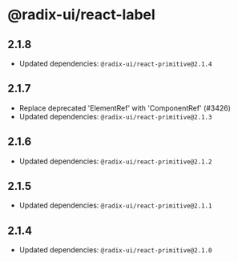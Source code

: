 # @radix-ui/react-label

## 2.1.8

- Updated dependencies: `@radix-ui/react-primitive@2.1.4`

## 2.1.7

- Replace deprecated 'ElementRef' with 'ComponentRef' (#3426)
- Updated dependencies: `@radix-ui/react-primitive@2.1.3`

## 2.1.6

- Updated dependencies: `@radix-ui/react-primitive@2.1.2`

## 2.1.5

- Updated dependencies: `@radix-ui/react-primitive@2.1.1`

## 2.1.4

- Updated dependencies: `@radix-ui/react-primitive@2.1.0`
